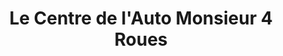 ---
title: "Le Centre de l'Auto Monsieur 4 Roues"
url: /gatineau/le-centre-de-lauto-monsieur-4-roues/
shop: Autowerkstatt
---